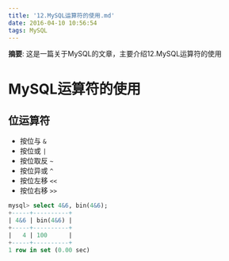 ```yaml
---
title: '12.MySQL运算符的使用.md'
date: 2016-04-10 10:56:54
tags: MySQL
---
```


__摘要__: 这是一篇关于MySQL的文章，主要介绍12.MySQL运算符的使用
<!-- more -->
MySQL运算符的使用
=================

## 位运算符

+ 按位与 `&`
+ 按位或 `|`
+ 按位取反 `~`
+ 按位异或 `^`
+ 按位左移 `<<`
+ 按位右移 `>>`

```sql
mysql> select 4&6, bin(4&6);
+-----+----------+
| 4&6 | bin(4&6) |
+-----+----------+
|   4 | 100      |
+-----+----------+
1 row in set (0.00 sec)
```
